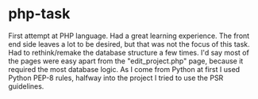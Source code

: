# php-task

First attempt at PHP language. Had a great learning experience. The front end side leaves a lot to be desired, but that was not the focus of this task. Had to rethink/remake the database structure a few times. I'd say most of the pages were easy apart from the "edit_project.php" page, because it required the most database logic. As I come from Python at first I used Python PEP-8 rules, halfway into the project I tried to use the PSR guidelines.

